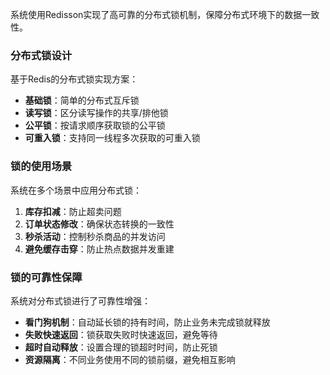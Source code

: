
系统使用Redisson实现了高可靠的分布式锁机制，保障分布式环境下的数据一致性。

### 分布式锁设计

基于Redis的分布式锁实现方案：

- **基础锁**：简单的分布式互斥锁
- **读写锁**：区分读写操作的共享/排他锁
- **公平锁**：按请求顺序获取锁的公平锁
- **可重入锁**：支持同一线程多次获取的可重入锁

### 锁的使用场景

系统在多个场景中应用分布式锁：

1. **库存扣减**：防止超卖问题
2. **订单状态修改**：确保状态转换的一致性
3. **秒杀活动**：控制秒杀商品的并发访问
4. **避免缓存击穿**：防止热点数据并发重建

### 锁的可靠性保障

系统对分布式锁进行了可靠性增强：

- **看门狗机制**：自动延长锁的持有时间，防止业务未完成锁就释放
- **失败快速返回**：锁获取失败时快速返回，避免等待
- **超时自动释放**：设置合理的锁超时时间，防止死锁
- **资源隔离**：不同业务使用不同的锁前缀，避免相互影响